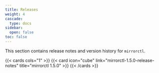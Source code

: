```yaml
---
title: Releases
weight: 4
cascade:
  type: docs
sidebar:
  open: false
toc: false
---
```


This section contains release notes and version history for `mirrorctl`.

{{< cards cols="1" >}}
  {{< card icon="cube" link="mirrorctl-1.5.0-release-notes" title="mirrorctl 1.5.0" >}}
{{< /cards >}}
